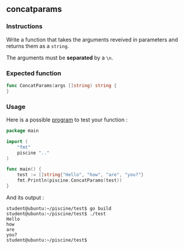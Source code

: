 ## concatparams

### Instructions

Write a function that takes the arguments reveived in parameters and returns them as a `string`.

The arguments must be **separated** by a `\n`.

### Expected function

```go
func ConcatParams(args []string) string {
}
```

### Usage

Here is a possible [program](TODO-LINK) to test your function :

```go
package main

import (
	"fmt"
	piscine ".."
)

func main() {
	test := []string{"Hello", "how", "are", "you?"}
	fmt.Println(piscine.ConcatParams(test))
}
```

And its output :

```console
student@ubuntu:~/piscine/test$ go build
student@ubuntu:~/piscine/test$ ./test
Hello
how
are
you?
student@ubuntu:~/piscine/test$
```
